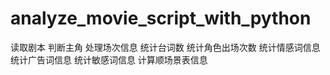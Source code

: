 # analyze_movie_script_with_python

读取剧本
判断主角
处理场次信息
统计台词数
统计角色出场次数
统计情感词信息
统计广告词信息
统计敏感词信息
计算顺场景表信息

